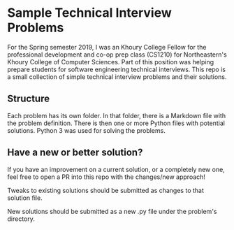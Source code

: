 # Sample Technical Interview Problems

For the Spring semester 2019, I was an Khoury College Fellow for the professional development and co-op prep class (CS1210) for Northeastern's Khoury College of Computer Sciences. Part of this position was helping prepare students for software engineering technical interviews. This repo is a small collection of simple technical interview problems and their solutions.

## Structure

Each problem has its own folder. In that folder, there is a Markdown file with the problem definition. There is then one or more Python files with potential solutions. Python 3 was used for solving the problems.

## Have a new or better solution?

If you have an improvement on a current solution, or a completely new one, feel free to open a PR into this repo with the changes/new approach!

Tweaks to existing solutions should be submitted as changes to that solution file.

New solutions should be submitted as a new .py file under the problem's directory.
